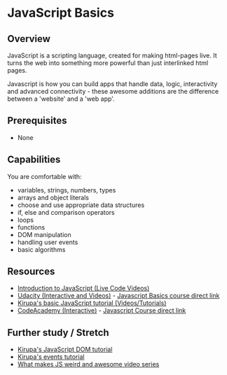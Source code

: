 # JavaScript Basics

## Overview
JavaScript is a scripting language, created for making html-pages live. It turns the web into something more powerful than just interlinked html pages.

Javascript is how you can build apps that handle data, logic, interactivity and advanced connectivity - these awesome additions are the difference between a 'website' and a 'web app'.

## Prerequisites
- None

## Capabilities
You are comfortable with:

- variables, strings, numbers, types
- arrays and object literals
- choose and use appropriate data structures
- if, else and comparison operators
- loops
- functions
- DOM manipulation
- handling user events
- basic algorithms

## Resources
- [Introduction to JavaScript (Live Code Videos)](/resources/js-101-tutorial-series-VIDEO)
- [Udacity (Interactive and Videos)](/resources/js-udacity-VIDEO) - [Javascript Basics course direct link](https://www.udacity.com/course/viewer#!/c-ud804/l-1946788554/m-1948898566)
- [Kirupa's basic JavaScript tutorial (Videos/Tutorials)](/resources/js-basics-series-kirupa-MULTIMODAL)
- [CodeAcademy (Interactive)](/resources/js-codeacademy-INTERACTIVE) - [Javascript Course direct link](https://www.codecademy.com/learn/javascript)

## Further study / Stretch
- [Kirupa's JavaScript DOM tutorial](/resources/js-dom-kirupa-TUTORIAL)
- [Kirupa's events tutorial](/resources/js-events-series-kirupa-MULTIMODAL)
- [What makes JS weird and awesome video series](/resources/js-intermediate-5-concepts-VIDEO)
